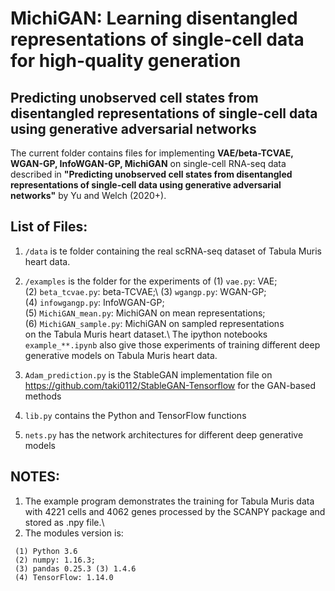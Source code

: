 # MichiGAN: Learning disentangled representations of single-cell data for high-quality generation

## Predicting unobserved cell states from disentangled representations of single-cell data using generative adversarial networks

The current folder contains files for implementing **VAE/beta-TCVAE, WGAN-GP, InfoWGAN-GP, MichiGAN** on single-cell RNA-seq data described in 
**"Predicting unobserved cell states from disentangled representations of single-cell data using generative adversarial networks"** by Yu and Welch (2020+).

## List of Files:

1) `/data` is te folder containing the real scRNA-seq dataset of Tabula Muris heart data. 
2) `/examples` is the folder for the experiments of 
  (1) `vae.py`: VAE; \
  (2) `beta_tcvae.py`: beta-TCVAE;\ 
  (3) `wgangp.py`: WGAN-GP;\
  (4) `infowgangp.py`: InfoWGAN-GP;\
  (5) `MichiGAN_mean.py`: MichiGAN on mean representations;\
  (6) `MichiGAN_sample.py`: MichiGAN on sampled representations\
  on the Tabula Muris heart dataset.\ 
  The ipython notebooks `example_**.ipynb` also give those experiments of training different deep generative models on Tabula Muris heart data. 

3) `Adam_prediction.py` is the StableGAN implementation file on https://github.com/taki0112/StableGAN-Tensorflow for the GAN-based methods
4) `lib.py` contains the Python and TensorFlow functions
3) `nets.py` has the network architectures for different deep generative models 

## NOTES:  

1) The example program demonstrates the training for Tabula Muris data with 4221 cells and 4062 genes processed by the SCANPY package and stored as .npy file.\ 
2) The modules version is: 
```
 (1) Python 3.6
 (2) numpy: 1.16.3; 
 (3) pandas 0.25.3 (3) 1.4.6
 (4) TensorFlow: 1.14.0 
```
